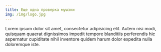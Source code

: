 ```yaml
---
title: Еще одна проверка муызки
img: /img/logo.jpg
---
```

Lorem ipsum dolor sit amet, consectetur adipisicing elit. Autem nisi modi, quisquam quaerat dignissimos impedit tempore blanditiis perferendis hic aspernatur cupiditate nihil inventore quidem harum dolor expedita nulla doloremque iste.
